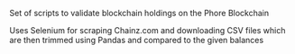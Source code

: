 Set of scripts to validate blockchain holdings on the Phore Blockchain

Uses Selenium for scraping Chainz.com and downloading CSV files which are then trimmed using Pandas and compared to the given balances
